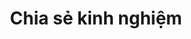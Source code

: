 ---
layout: category
title: Chia sẻ kinh nghiệm
description: Tổng hợp các bài viết chia sẻ kinh nghiệm
category_name: Kinh Nghiệm
permalink: kinh-nghiem.html
---